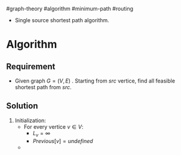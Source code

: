 #graph-theory #algorithm #minimum-path #routing 

- Single source shortest path algorithm.

# Algorithm
## Requirement
- Given graph $G=(V,E)$ . Starting from $src$ vertice, find all feasible shortest path from $src$.
## Solution
1. Initialization:
	- For every vertice $v \in V$:
		- $L_v = \infty$ 
		- $Previous[v]=undefined$ 
	- 